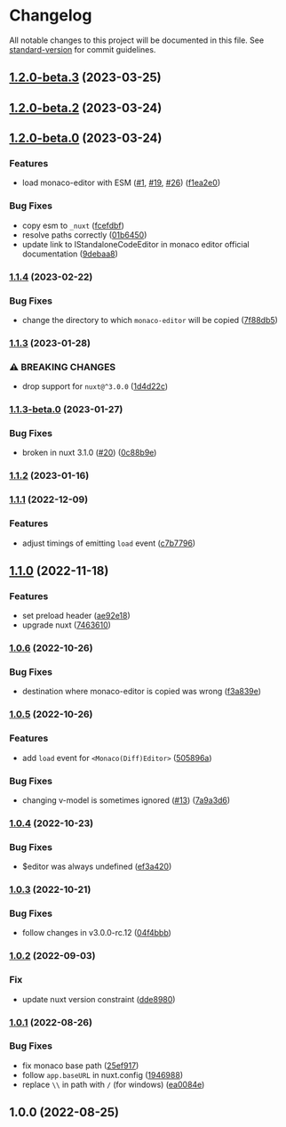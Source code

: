 # Changelog

All notable changes to this project will be documented in this file. See [standard-version](https://github.com/conventional-changelog/standard-version) for commit guidelines.

## [1.2.0-beta.3](https://github.com/e-chan1007/nuxt-monaco-editor/compare/v1.2.0-beta.2...v1.2.0-beta.3) (2023-03-25)

## [1.2.0-beta.2](https://github.com/e-chan1007/nuxt-monaco-editor/compare/v1.2.0-beta.1...v1.2.0-beta.2) (2023-03-24)

## [1.2.0-beta.0](https://github.com/e-chan1007/nuxt-monaco-editor/compare/v1.1.4...v1.2.0-beta.0) (2023-03-24)


### Features

* load monaco-editor with ESM ([#1](https://github.com/e-chan1007/nuxt-monaco-editor/issues/1), [#19](https://github.com/e-chan1007/nuxt-monaco-editor/issues/19), [#26](https://github.com/e-chan1007/nuxt-monaco-editor/issues/26)) ([f1ea2e0](https://github.com/e-chan1007/nuxt-monaco-editor/commit/f1ea2e0bf31fbdc1adf7fcbb3b1184c5b6465aed))


### Bug Fixes

* copy esm to `_nuxt` ([fcefdbf](https://github.com/e-chan1007/nuxt-monaco-editor/commit/fcefdbf992bcbdc6a9d9b4ebed5ba490233be427))
* resolve paths correctly ([01b6450](https://github.com/e-chan1007/nuxt-monaco-editor/commit/01b645077abd7b602b30c9dbdda91372289a8d93))
* update link to IStandaloneCodeEditor in monaco editor official documentation ([9debaa8](https://github.com/e-chan1007/nuxt-monaco-editor/commit/9debaa8e33296ea4babe7eb6fe3bd06396479841))

### [1.1.4](https://github.com/e-chan1007/nuxt-monaco-editor/compare/v1.1.3...v1.1.4) (2023-02-22)


### Bug Fixes

* change the directory to which `monaco-editor` will be copied ([7f88db5](https://github.com/e-chan1007/nuxt-monaco-editor/commit/7f88db5ea359ae0b91ea7664872b9f908f26994a))

### [1.1.3](https://github.com/e-chan1007/nuxt-monaco-editor/compare/v1.1.3-beta.0...v1.1.3) (2023-01-28)


### ⚠ BREAKING CHANGES

* drop support for `nuxt@^3.0.0` ([1d4d22c](https://github.com/e-chan1007/nuxt-monaco-editor/commit/1d4d22cf094abad4b2f475151483b87c6a9b4589))

### [1.1.3-beta.0](https://github.com/e-chan1007/nuxt-monaco-editor/compare/v1.1.2...v1.1.3-beta.0) (2023-01-27)


### Bug Fixes

* broken in nuxt 3.1.0 ([#20](https://github.com/e-chan1007/nuxt-monaco-editor/issues/20)) ([0c88b9e](https://github.com/e-chan1007/nuxt-monaco-editor/commit/0c88b9e4523dffc909cf1e2cb9198f2814afd680))

### [1.1.2](https://github.com/e-chan1007/nuxt-monaco-editor/compare/v1.1.1...v1.1.2) (2023-01-16)

### [1.1.1](https://github.com/e-chan1007/nuxt-monaco-editor/compare/v1.1.0...v1.1.1) (2022-12-09)


### Features

* adjust timings of emitting `load` event ([c7b7796](https://github.com/e-chan1007/nuxt-monaco-editor/commit/c7b7796ec88be107a1d13a0a6c48473b4e858ebf))

## [1.1.0](https://github.com/e-chan1007/nuxt-monaco-editor/compare/v1.0.6...v1.1.0) (2022-11-18)


### Features

* set preload header ([ae92e18](https://github.com/e-chan1007/nuxt-monaco-editor/commit/ae92e18ef5fbd77114b6350526ad29313047c81e))
* upgrade nuxt ([7463610](https://github.com/e-chan1007/nuxt-monaco-editor/commit/7463610724557fdffeae450a359160c3ef26ef0c))

### [1.0.6](https://github.com/e-chan1007/nuxt-monaco-editor/compare/v1.0.5...v1.0.6) (2022-10-26)


### Bug Fixes

* destination where monaco-editor is copied was wrong ([f3a839e](https://github.com/e-chan1007/nuxt-monaco-editor/commit/f3a839eab2a6602aa582d772e7a54d8573237f81))

### [1.0.5](https://github.com/e-chan1007/nuxt-monaco-editor/compare/v1.0.4...v1.0.5) (2022-10-26)


### Features

* add `load` event for `<Monaco(Diff)Editor>` ([505896a](https://github.com/e-chan1007/nuxt-monaco-editor/commit/505896a35ee8b4a88874b32d8e702e87b67ef754))


### Bug Fixes

* changing v-model is sometimes ignored ([#13](https://github.com/e-chan1007/nuxt-monaco-editor/issues/13)) ([7a9a3d6](https://github.com/e-chan1007/nuxt-monaco-editor/commit/7a9a3d6e6305ec3ce1a2e9ed0fe317a7211781e3))

### [1.0.4](https://github.com/e-chan1007/nuxt-monaco-editor/compare/v1.0.3...v1.0.4) (2022-10-23)


### Bug Fixes

* $editor was always undefined ([ef3a420](https://github.com/e-chan1007/nuxt-monaco-editor/commit/ef3a420d805498e2b47f8b727b5d3b4ca1cb5eaf))

### [1.0.3](https://github.com/e-chan1007/nuxt-monaco-editor/compare/v1.0.2...v1.0.3) (2022-10-21)


### Bug Fixes

* follow changes in v3.0.0-rc.12 ([04f4bbb](https://github.com/e-chan1007/nuxt-monaco-editor/commit/04f4bbb4fbee89940108f2c54c03561f065ff9ad))

### [1.0.2](https://github.com/e-chan1007/nuxt-monaco-editor/compare/v1.0.1...v1.0.2) (2022-09-03)


### Fix

* update nuxt version constraint ([dde8980](https://github.com/e-chan1007/nuxt-monaco-editor/commit/dde898012a3313040121fac136f24d43f14e4f94))

### [1.0.1](https://github.com/e-chan1007/nuxt-monaco-editor/compare/v1.0.0...v1.0.1) (2022-08-26)


### Bug Fixes

* fix monaco base path ([25ef917](https://github.com/e-chan1007/nuxt-monaco-editor/commit/25ef91748507fc88bdf3710a372b96f4c5076da1))
* follow `app.baseURL` in nuxt.config ([1946988](https://github.com/e-chan1007/nuxt-monaco-editor/commit/1946988a839d036df2cac17e94877c561109cc97))
* replace `\\` in path with `/` (for windows) ([ea0084e](https://github.com/e-chan1007/nuxt-monaco-editor/commit/ea0084e03a83b1f9e73c51ef979bc77e8f645c43))

## 1.0.0 (2022-08-25)

